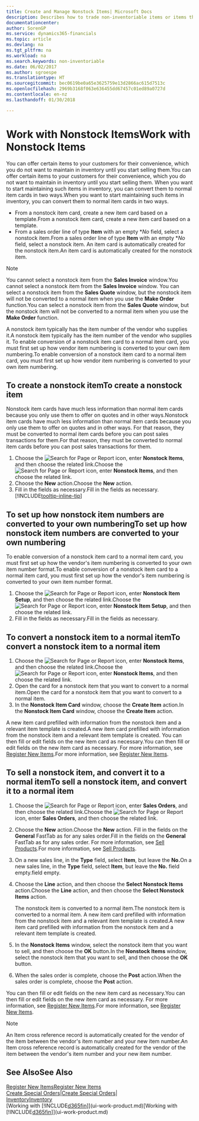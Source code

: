 ```yaml
---
title: Create and Manage Nonstock Items| Microsoft Docs
description: Describes how to trade non-inventoriable items or items that are not maintained in your inventory.
documentationcenter: 
author: SorenGP
ms.service: dynamics365-financials
ms.topic: article
ms.devlang: na
ms.tgt_pltfrm: na
ms.workload: na
ms.search.keywords: non-inventoriable
ms.date: 06/02/2017
ms.author: sgroespe
ms.translationtype: HT
ms.sourcegitcommit: bec0619be0a65e3625759e13d2866ac615d7513c
ms.openlocfilehash: 2969b3168f063e636455dd67457c01ed89a0727d
ms.contentlocale: en-nz
ms.lasthandoff: 01/30/2018

---
```

# <a name="work-with-nonstock-items"></a><span data-ttu-id="2e08f-103">Work with Nonstock Items</span><span class="sxs-lookup"><span data-stu-id="2e08f-103">Work with Nonstock Items</span></span>
<span data-ttu-id="2e08f-104">You can offer certain items to your customers for their convenience, which you do not want to maintain in inventory until you start selling them.</span><span class="sxs-lookup"><span data-stu-id="2e08f-104">You can offer certain items to your customers for their convenience, which you do not want to maintain in inventory until you start selling them.</span></span> <span data-ttu-id="2e08f-105">When you want to start maintaining such items in inventory, you can convert them to normal item cards in two ways.</span><span class="sxs-lookup"><span data-stu-id="2e08f-105">When you want to start maintaining such items in inventory, you can convert them to normal item cards in two ways.</span></span>

* <span data-ttu-id="2e08f-106">From a nonstock item card, create a new item card based on a template.</span><span class="sxs-lookup"><span data-stu-id="2e08f-106">From a nonstock item card, create a new item card based on a template.</span></span>
* <span data-ttu-id="2e08f-107">From a sales order line of type **Item** with an empty \**No* field, select a nonstock item.</span><span class="sxs-lookup"><span data-stu-id="2e08f-107">From a sales order line of type **Item** with an empty \**No* field, select a nonstock item.</span></span> <span data-ttu-id="2e08f-108">An item card is automatically created for the nonstock item.</span><span class="sxs-lookup"><span data-stu-id="2e08f-108">An item card is automatically created for the nonstock item.</span></span>

> [!NOTE]  
>   <span data-ttu-id="2e08f-109">You cannot select a nonstock item from the **Sales Invoice** window.</span><span class="sxs-lookup"><span data-stu-id="2e08f-109">You cannot select a nonstock item from the **Sales Invoice** window.</span></span> <span data-ttu-id="2e08f-110">You can select a nonstock item from the **Sales Quote** window, but the nonstock item will not be converted to a normal item when you use the **Make Order** function.</span><span class="sxs-lookup"><span data-stu-id="2e08f-110">You can select a nonstock item from the **Sales Quote** window, but the nonstock item will not be converted to a normal item when you use the **Make Order** function.</span></span>

<span data-ttu-id="2e08f-111">A nonstock item typically has the item number of the vendor who supplies it.</span><span class="sxs-lookup"><span data-stu-id="2e08f-111">A nonstock item typically has the item number of the vendor who supplies it.</span></span> <span data-ttu-id="2e08f-112">To enable conversion of a nonstock item card to a normal item card, you must first set up how vendor item numbering is converted to your own item numbering.</span><span class="sxs-lookup"><span data-stu-id="2e08f-112">To enable conversion of a nonstock item card to a normal item card, you must first set up how vendor item numbering is converted to your own item numbering.</span></span>   

## <a name="to-create-a-nonstock-item"></a><span data-ttu-id="2e08f-113">To create a nonstock item</span><span class="sxs-lookup"><span data-stu-id="2e08f-113">To create a nonstock item</span></span>
<span data-ttu-id="2e08f-114">Nonstock item cards have much less information than normal item cards because you only use them to offer on quotes and in other ways.</span><span class="sxs-lookup"><span data-stu-id="2e08f-114">Nonstock item cards have much less information than normal item cards because you only use them to offer on quotes and in other ways.</span></span> <span data-ttu-id="2e08f-115">For that reason, they must be converted to normal item cards before you can post sales transactions for them.</span><span class="sxs-lookup"><span data-stu-id="2e08f-115">For that reason, they must be converted to normal item cards before you can post sales transactions for them.</span></span>

1. <span data-ttu-id="2e08f-116">Choose the ![Search for Page or Report](media/ui-search/search_small.png "Search for Page or Report icon") icon, enter **Nonstock Items**, and then choose the related link.</span><span class="sxs-lookup"><span data-stu-id="2e08f-116">Choose the ![Search for Page or Report](media/ui-search/search_small.png "Search for Page or Report icon") icon, enter **Nonstock Items**, and then choose the related link.</span></span>
2. <span data-ttu-id="2e08f-117">Choose the **New** action.</span><span class="sxs-lookup"><span data-stu-id="2e08f-117">Choose the **New** action.</span></span>
3. <span data-ttu-id="2e08f-118">Fill in the fields as necessary.</span><span class="sxs-lookup"><span data-stu-id="2e08f-118">Fill in the fields as necessary.</span></span> [!INCLUDE[tooltip-inline-tip](includes/tooltip-inline-tip_md.md)]

## <a name="to-set-up-how-nonstock-item-numbers-are-converted-to-your-own-numbering"></a><span data-ttu-id="2e08f-119">To set up how nonstock item numbers are converted to your own numbering</span><span class="sxs-lookup"><span data-stu-id="2e08f-119">To set up how nonstock item numbers are converted to your own numbering</span></span>
<span data-ttu-id="2e08f-120">To enable conversion of a nonstock item card to a normal item card, you must first set up how the vendor's item numbering is converted to your own item number format.</span><span class="sxs-lookup"><span data-stu-id="2e08f-120">To enable conversion of a nonstock item card to a normal item card, you must first set up how the vendor's item numbering is converted to your own item number format.</span></span>

1. <span data-ttu-id="2e08f-121">Choose the ![Search for Page or Report](media/ui-search/search_small.png "Search for Page or Report icon") icon, enter **Nonstock Item Setup**, and then choose the related link.</span><span class="sxs-lookup"><span data-stu-id="2e08f-121">Choose the ![Search for Page or Report](media/ui-search/search_small.png "Search for Page or Report icon") icon, enter **Nonstock Item Setup**, and then choose the related link.</span></span>
2. <span data-ttu-id="2e08f-122">Fill in the fields as necessary.</span><span class="sxs-lookup"><span data-stu-id="2e08f-122">Fill in the fields as necessary.</span></span>

## <a name="to-convert-a-nonstock-item-to-a-normal-item"></a><span data-ttu-id="2e08f-123">To convert a nonstock item to a normal item</span><span class="sxs-lookup"><span data-stu-id="2e08f-123">To convert a nonstock item to a normal item</span></span>
1. <span data-ttu-id="2e08f-124">Choose the ![Search for Page or Report](media/ui-search/search_small.png "Search for Page or Report icon") icon, enter **Nonstock Items**, and then choose the related link.</span><span class="sxs-lookup"><span data-stu-id="2e08f-124">Choose the ![Search for Page or Report](media/ui-search/search_small.png "Search for Page or Report icon") icon, enter **Nonstock Items**, and then choose the related link.</span></span>
2. <span data-ttu-id="2e08f-125">Open the card for a nonstock item that you want to convert to a normal item.</span><span class="sxs-lookup"><span data-stu-id="2e08f-125">Open the card for a nonstock item that you want to convert to a normal item.</span></span>
3. <span data-ttu-id="2e08f-126">In the **Nonstock Item Card** window, choose the **Create Item** action.</span><span class="sxs-lookup"><span data-stu-id="2e08f-126">In the **Nonstock Item Card** window, choose the **Create Item** action.</span></span>

<span data-ttu-id="2e08f-127">A new item card prefilled with information from the nonstock item and a relevant item template is created.</span><span class="sxs-lookup"><span data-stu-id="2e08f-127">A new item card prefilled with information from the nonstock item and a relevant item template is created.</span></span> <span data-ttu-id="2e08f-128">You can then fill or edit fields on the new item card as necessary.</span><span class="sxs-lookup"><span data-stu-id="2e08f-128">You can then fill or edit fields on the new item card as necessary.</span></span> <span data-ttu-id="2e08f-129">For more information, see [Register New Items](inventory-how-register-new-items.md).</span><span class="sxs-lookup"><span data-stu-id="2e08f-129">For more information, see [Register New Items](inventory-how-register-new-items.md).</span></span>

## <a name="to-sell-a-nonstock-item-and-convert-it-to-a-normal-item"></a><span data-ttu-id="2e08f-130">To sell a nonstock item, and convert it to a normal item</span><span class="sxs-lookup"><span data-stu-id="2e08f-130">To sell a nonstock item, and convert it to a normal item</span></span>
1. <span data-ttu-id="2e08f-131">Choose the ![Search for Page or Report](media/ui-search/search_small.png "Search for Page or Report icon") icon, enter **Sales Orders**, and then choose the related link.</span><span class="sxs-lookup"><span data-stu-id="2e08f-131">Choose the ![Search for Page or Report](media/ui-search/search_small.png "Search for Page or Report icon") icon, enter **Sales Orders**, and then choose the related link.</span></span>
2. <span data-ttu-id="2e08f-132">Choose the **New** action.</span><span class="sxs-lookup"><span data-stu-id="2e08f-132">Choose the **New** action.</span></span> <span data-ttu-id="2e08f-133">Fill in the fields on the **General** FastTab as for any sales order.</span><span class="sxs-lookup"><span data-stu-id="2e08f-133">Fill in the fields on the **General** FastTab as for any sales order.</span></span> <span data-ttu-id="2e08f-134">For more information, see [Sell Products](sales-how-sell-products.md).</span><span class="sxs-lookup"><span data-stu-id="2e08f-134">For more information, see [Sell Products](sales-how-sell-products.md).</span></span>
3. <span data-ttu-id="2e08f-135">On a new sales line, in the **Type** field, select **Item**, but leave the **No.**</span><span class="sxs-lookup"><span data-stu-id="2e08f-135">On a new sales line, in the **Type** field, select **Item**, but leave the **No.**</span></span> <span data-ttu-id="2e08f-136">field empty.</span><span class="sxs-lookup"><span data-stu-id="2e08f-136">field empty.</span></span>
4. <span data-ttu-id="2e08f-137">Choose the **Line** action, and then choose the **Select Nonstock Items** action.</span><span class="sxs-lookup"><span data-stu-id="2e08f-137">Choose the **Line** action, and then choose the **Select Nonstock Items** action.</span></span>

    <span data-ttu-id="2e08f-138">The nonstock item is converted to a normal item.</span><span class="sxs-lookup"><span data-stu-id="2e08f-138">The nonstock item is converted to a normal item.</span></span> <span data-ttu-id="2e08f-139">A new item card prefilled with information from the nonstock item and a relevant item template is created.</span><span class="sxs-lookup"><span data-stu-id="2e08f-139">A new item card prefilled with information from the nonstock item and a relevant item template is created.</span></span>
5. <span data-ttu-id="2e08f-140">In the **Nonstock Items** window, select the nonstock item that you want to sell, and then choose the **OK** button.</span><span class="sxs-lookup"><span data-stu-id="2e08f-140">In the **Nonstock Items** window, select the nonstock item that you want to sell, and then choose the **OK** button.</span></span>
6. <span data-ttu-id="2e08f-141">When the sales order is complete, choose the **Post** action.</span><span class="sxs-lookup"><span data-stu-id="2e08f-141">When the sales order is complete, choose the **Post** action.</span></span>

<span data-ttu-id="2e08f-142">You can then fill or edit fields on the new item card as necessary.</span><span class="sxs-lookup"><span data-stu-id="2e08f-142">You can then fill or edit fields on the new item card as necessary.</span></span> <span data-ttu-id="2e08f-143">For more information, see [Register New Items](inventory-how-register-new-items.md).</span><span class="sxs-lookup"><span data-stu-id="2e08f-143">For more information, see [Register New Items](inventory-how-register-new-items.md).</span></span>

> [!NOTE]  
>   <span data-ttu-id="2e08f-144">An Item cross reference record is automatically created for the vendor of the item between the vendor's item number and your new item number.</span><span class="sxs-lookup"><span data-stu-id="2e08f-144">An Item cross reference record is automatically created for the vendor of the item between the vendor's item number and your new item number.</span></span>

## <a name="see-also"></a><span data-ttu-id="2e08f-145">See Also</span><span class="sxs-lookup"><span data-stu-id="2e08f-145">See Also</span></span>
[<span data-ttu-id="2e08f-146">Register New Items</span><span class="sxs-lookup"><span data-stu-id="2e08f-146">Register New Items</span></span>](inventory-how-register-new-items.md)  
<span data-ttu-id="2e08f-147">[Create Special Orders](sales-how-to-create-special-orders.md)|</span><span class="sxs-lookup"><span data-stu-id="2e08f-147">[Create Special Orders](sales-how-to-create-special-orders.md)|</span></span>  
[<span data-ttu-id="2e08f-148">Inventory</span><span class="sxs-lookup"><span data-stu-id="2e08f-148">Inventory</span></span>](inventory-manage-inventory.md)  
<span data-ttu-id="2e08f-149">[Working with [!INCLUDE[d365fin](includes/d365fin_md.md)]](ui-work-product.md)</span><span class="sxs-lookup"><span data-stu-id="2e08f-149">[Working with [!INCLUDE[d365fin](includes/d365fin_md.md)]](ui-work-product.md)</span></span>

